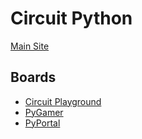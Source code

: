 # Circuit Python
[Main Site](http://www.circuitpython.org)

## Boards
* [Circuit Playground](./docs/circuit_playground.md)
* [PyGamer](./docs/pygamer.md)
* [PyPortal](./docs/pyportal.md)
